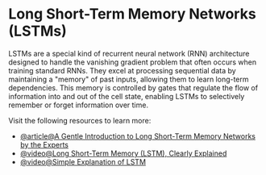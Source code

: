 # Long Short-Term Memory Networks (LSTMs)

LSTMs are a special kind of recurrent neural network (RNN) architecture designed to handle the vanishing gradient problem that often occurs when training standard RNNs. They excel at processing sequential data by maintaining a "memory" of past inputs, allowing them to learn long-term dependencies. This memory is controlled by gates that regulate the flow of information into and out of the cell state, enabling LSTMs to selectively remember or forget information over time.

Visit the following resources to learn more:

- [@article@A Gentle Introduction to Long Short-Term Memory Networks by the Experts](https://machinelearningmastery.com/gentle-introduction-long-short-term-memory-networks-experts/)
- [@video@Long Short-Term Memory (LSTM), Clearly Explained](https://www.youtube.com/watch?v=YCzL96nL7j0)
- [@video@Simple Explanation of LSTM](https://www.youtube.com/watch?v=LfnrRPFhku)